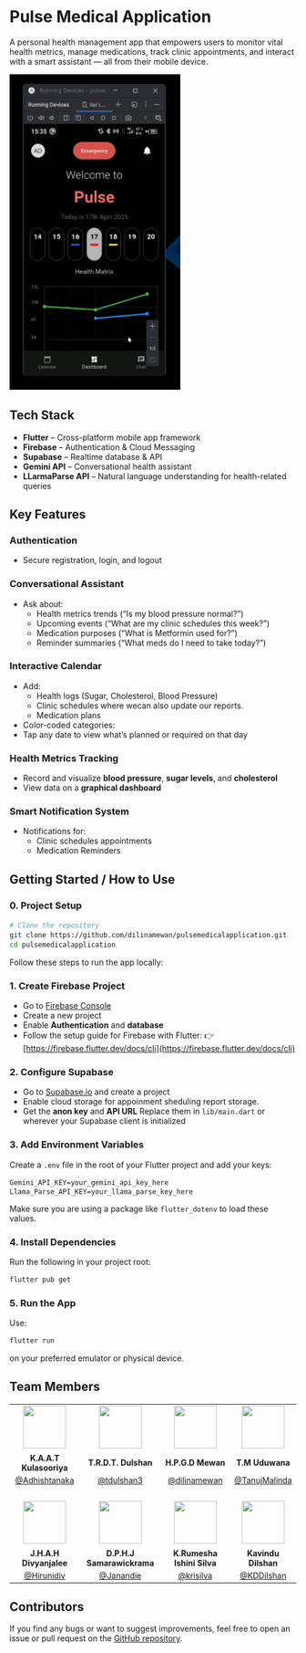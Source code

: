 # Pulse Medical Application

A personal health management app that empowers users to monitor vital health metrics, manage medications, track clinic appointments, and interact with a smart assistant — all from their mobile device.

<img src="screenshots/app.gif" alt="pulse" width="300">

## Tech Stack

- **Flutter** – Cross-platform mobile app framework  
- **Firebase** – Authentication & Cloud Messaging  
- **Supabase** – Realtime database & API  
- **Gemini API** – Conversational health assistant  
- **LLarmaParse API** – Natural language understanding for health-related queries  

## Key Features

### Authentication
- Secure registration, login, and logout

### Conversational Assistant
- Ask about:
  - Health metrics trends (“Is my blood pressure normal?”)
  - Upcoming events (“What are my clinic schedules this week?”)
  - Medication purposes (“What is Metformin used for?”)
  - Reminder summaries (“What meds do I need to take today?”)

### Interactive Calendar
- Add:
  - Health logs (Sugar, Cholesterol, Blood Pressure)
  - Clinic schedules where wecan also update our reports.
  - Medication plans
- Color-coded categories:
- Tap any date to view what’s planned or required on that day

### Health Metrics Tracking
- Record and visualize **blood pressure**, **sugar levels**, and **cholesterol**
- View data on a **graphical dashboard**

### Smart Notification System
- Notifications for:
  - Clinic schedules appointments
  - Medication Reminders
 

## Getting Started / How to Use

### 0. Project Setup

```bash
# Clone the repository
git clone https://github.com/dilinamewan/pulsemedicalapplication.git
cd pulsemedicalapplication
```
Follow these steps to run the app locally:

### 1. Create Firebase Project

* Go to [Firebase Console](https://console.firebase.google.com/)
* Create a new project
* Enable **Authentication** and **database**
* Follow the setup guide for Firebase with Flutter:
  👉 [https://firebase.flutter.dev/docs/cli](https://firebase.flutter.dev/docs/cli)

### 2. Configure Supabase

* Go to [Supabase.io](https://supabase.io) and create a project
* Enable cloud storage for appoinment sheduling report storage.
* Get the **anon key** and **API URL**
  Replace them in `lib/main.dart` or wherever your Supabase client is initialized

### 3. Add Environment Variables

Create a `.env` file in the root of your Flutter project and add your keys:

```env
Gemini_API_KEY=your_gemini_api_key_here
Llama_Parse_API_KEY=your_llama_parse_key_here
```

Make sure you are using a package like `flutter_dotenv` to load these values.

### 4. Install Dependencies

Run the following in your project root:

```bash
flutter pub get
```

### 5. Run the App

Use:

```bash
flutter run
```

on your preferred emulator or physical device.

## Team Members
<div align="left">

<table style="table-layout: fixed; width: 100%;">
  <tr>
    <td align="center"><img src="https://github.com/Adhishtanaka.png" width="75px" height="75px"/></td>
    <td align="center"><img src="https://github.com/tdulshan3.png" width="75px" height="75px"/></td>
    <td align="center"><img src="https://github.com/dilinamewan.png" width="75px" height="75px"/></td>
    <td align="center"><img src="https://github.com/TanujMalinda.png" width="75px" height="75px"/></td>
  </tr>
  <tr>
    <td align="center"><b>K.A.A.T Kulasooriya</b></td>
    <td align="center"><b>T.R.D.T. Dulshan</b></td>
    <td align="center"><b>H.P.G.D Mewan</b></td>
    <td align="center"><b>T.M Uduwana</b></td>
  </tr>
  <tr>
    <td align="center"><a href="https://github.com/Adhishtanaka">@Adhishtanaka</a></td>
    <td align="center"><a href="https://github.com/tdulshan3">@tdulshan3</a></td>
    <td align="center"><a href="https://github.com/dilinamewan">@dilinamewan</a></td>
    <td align="center"><a href="https://github.com/TanujMalinda">@TanujMalinda</a></td>
  </tr>

  <tr><td colspan="4"><br/></td></tr>

  <tr>
    <td align="center"><img src="https://github.com/Hirunidiv.png" width="75px" height="75px"/></td>
    <td align="center"><img src="https://github.com/Janandie.png" width="75px" height="75px"/></td>
    <td align="center"><img src="https://github.com/krisilva.png" width="75px" height="75px"/></td>
    <td align="center"><img src="https://github.com/KDDilshan.png" width="75px" height="75px"/></td>
  </tr>
  <tr>
    <td align="center"><b>J.H.A.H Divyanjalee</b></td>
    <td align="center"><b>D.P.H.J Samarawickrama</b></td>
    <td align="center"><b>K.Rumesha Ishini Silva</b></td>
    <td align="center"><b>Kavindu Dilshan</b></td>
  </tr>
  <tr>
    <td align="center"><a href="https://github.com/Hirunidiv">@Hirunidiv</a></td>
    <td align="center"><a href="https://github.com/Janandie">@Janandie</a></td>
    <td align="center"><a href="https://github.com/krisilva">@krisilva</a></td>
    <td align="center"><a href="https://github.com/KDDilshan">@KDDilshan</a></td>
  </tr>
</table>

</div>


## Contributors  
If you find any bugs or want to suggest improvements, feel free to open an issue or pull request on the [GitHub repository](https://github.com/dilinamewan/pulsemedicalapplication/pulls).

